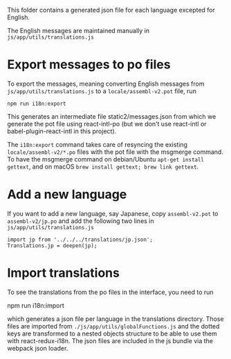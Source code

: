 This folder contains a generated json file for each language excepted for English.

The English messages are maintained manually in
`js/app/utils/translations.js`


# Export messages to po files

To export the messages, meaning converting English messages from
`js/app/utils/translations.js` to a `locale/assembl-v2.pot` file, run

    npm run i18n:export

This generates an intermediate file static2/messages.json from which we generate the
pot file using react-intl-po (but we don't use react-intl or
babel-plugin-react-intl in this project).

The `i18n:export` command takes care of resyncing the existing `locale/assembl-v2/*.po`
files with the pot file with the msgmerge command.
To have the msgmerge command on debian/Ubuntu `apt-get install gettext`, and on
macOS `brew install gettext; brew link gettext`.


# Add a new language

If you want to add a new language, say Japanese, copy `assembl-v2.pot` to
`assembl-v2/jp.po` and add the following two lines in `js/app/utils/translations.js`

    import jp from '../../../translations/jp.json';
    Translations.jp = deepen(jp);


# Import translations

To see the translations from the po files in the interface, you need to run

   npm run i18n:import

which generates a json file per language in the translations directory.
Those files are imported from `./js/app/utils/globalFunctions.js` and
the dotted keys are transformed to a nested objects structure to be able to
use them with react-redux-i18n.
The json files are included in the js bundle via the webpack json loader.
